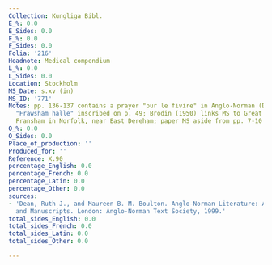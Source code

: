 ```yaml
---
Collection: Kungliga Bibl.
E_%: 0.0
E_Sides: 0.0
F_%: 0.0
F_Sides: 0.0
Folia: '216'
Headnote: Medical compendium
L_%: 0.0
L_Sides: 0.0
Location: Stockholm
MS_Date: s.xv (in)
MS_ID: '771'
Notes: pp. 136-137 contains a prayer "pur le fivire" in Anglo-Norman (Dean no. 440);
  "Frawsham halle" inscribed on p. 49; Brodin (1950) links MS to Great and Little
  Fransham in Norfolk, near East Dereham; paper MS aside from pp. 7-10 which are vellum
O_%: 0.0
O_Sides: 0.0
Place_of_production: ''
Produced_for: ''
Reference: X.90
percentage_English: 0.0
percentage_French: 0.0
percentage_Latin: 0.0
percentage_Other: 0.0
sources:
- 'Dean, Ruth J., and Maureen B. M. Boulton. Anglo-Norman Literature: A Guide to Texts
  and Manuscripts. London: Anglo-Norman Text Society, 1999.'
total_sides_English: 0.0
total_sides_French: 0.0
total_sides_Latin: 0.0
total_sides_Other: 0.0

---
```

